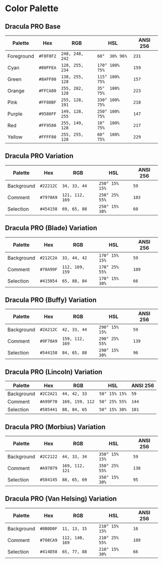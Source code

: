 # Color Palette

## Dracula PRO Base

Palette      | Hex       | RGB             | HSL             | ANSI 256
---          | ---       | ---             | ---             | ---
Foreground   | `#F8F8F2` | `248, 248, 242` | `60°  30% 96%`  | `231`
Cyan         | `#80FFEA` | `128, 255, 234` | `170° 100% 75%` | `159`
Green        | `#8AFF80` | `138, 255, 128` | `115° 100% 75%` | `157`
Orange       | `#FFCA80` | `255, 202, 128` | `35°  100% 75%` | `223`
Pink         | `#FF80BF` | `255, 128, 191` | `330° 100% 75%` | `218`
Purple       | `#9580FF` | `149, 128, 255` | `250° 100% 75%` | `147`
Red          | `#FF9580` | `255, 149, 128` | `10°  100% 75%` | `217`
Yellow       | `#FFFF80` | `255, 255, 128` | `60°  100% 75%` | `229`

## Dracula PRO Variation

Palette      | Hex       | RGB             | HSL             | ANSI 256
---          | ---       | ---             | ---             | ---
Background   | `#22212C` | `34, 33, 44`    | `250° 15% 15%`  | `59`
Comment      | `#7970A9` | `121, 112, 169` | `250° 25% 55%`  | `103`
Selection    | `#454158` | `69, 65, 88`    | `250° 15% 30%`  | `60`

## Dracula PRO (Blade) Variation

Palette      | Hex       | RGB             | HSL             | ANSI 256
---          | ---       | ---             | ---             | ---
Background   | `#212C2A` | `33, 44, 42`    | `170° 15% 15%`  | `59`
Comment      | `#70A99F` | `112, 169, 159` | `170° 25% 55%`  | `109`
Selection    | `#415854` | `65, 88, 84`    | `170° 15% 30%`  | `66`

## Dracula PRO (Buffy) Variation

Palette      | Hex       | RGB             | HSL             | ANSI 256
---          | ---       | ---             | ---             | ---
Background   | `#2A212C` | `42, 33, 44`    | `290° 15% 15%`  | `59`
Comment      | `#9F70A9` | `159, 112, 169` | `290° 25% 55%`  | `139`
Selection    | `#544158` | `84, 65, 88`    | `290° 15% 30%`  | `96`

## Dracula PRO (Lincoln) Variation

Palette      | Hex       | RGB             | HSL             | ANSI 256
---          | ---       | ---             | ---             | ---
Background   | `#2C2A21` | `44, 42, 33`    | `50° 15% 15%`   | `59`
Comment      | `#A99F70` | `169, 159, 112` | `50° 25% 55%`   | `144`
Selection    | `#585441` | `88, 84, 65`    | `50° 15% 30%`   | `101`

## Dracula PRO (Morbius) Variation

Palette      | Hex       | RGB             | HSL             | ANSI 256
---          | ---       | ---             | ---             | ---
Background   | `#2C2122` | `44, 33, 34`    | `350° 15% 15%`  | `59`
Comment      | `#A97079` | `169, 112, 121` | `350° 25% 55%`  | `138`
Selection    | `#584145` | `88, 65, 69`    | `350° 15% 30%`  | `95`

## Dracula PRO (Van Helsing) Variation

Palette      | Hex       | RGB             | HSL             | ANSI 256
---          | ---       | ---             | ---             | ---
Background   | `#0B0D0F` | `11, 13, 15`    | `210° 15% 15%`  | `16`
Comment      | `#708CA9` | `112, 140, 169` | `210° 25% 55%`  | `109`
Selection    | `#414D58` | `65, 77, 88`    | `210° 15% 30%`  | `66`
